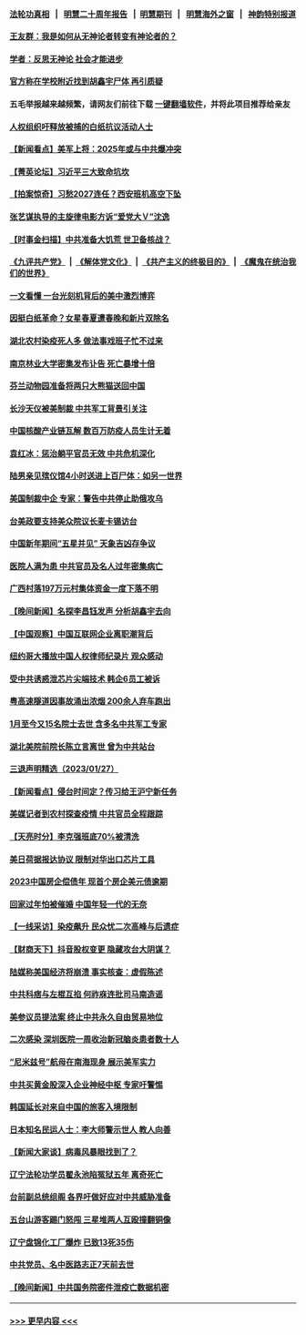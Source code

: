 #### [法轮功真相](https://github.com/gfw-breaker/truth/blob/master/README.md?t=0) &nbsp;&nbsp;|&nbsp;&nbsp; [明慧二十周年报告](https://github.com/gfw-breaker/mh-reports/blob/master/README.md?t=0) &nbsp;&nbsp;|&nbsp;&nbsp;[明慧期刊](https://github.com/gfw-breaker/mh-qikan) &nbsp;&nbsp;|&nbsp;&nbsp; [明慧海外之窗](https://github.com/gfw-breaker/mh-news/blob/master/README.md?t=0) &nbsp;&nbsp;|&nbsp;&nbsp; [神韵特别报道](https://github.com/gfw-breaker/mh-news/blob/master/shenyun.md?t=0)
#### [王友群：我是如何从无神论者转变有神论者的？](../pages/nsc413/n13917507.md?t=01291544) 
#### [学者：反思无神论 社会才能进步](../pages/nsc413/n13917429.md?t=01291544) 
#### [官方称在学校附近找到胡鑫宇尸体 再引质疑](../pages/nsc413/n13917542.md?t=01291544) 
#### 五毛举报越来越频繁，请网友们前往下载 [一键翻墙软件](https://github.com/gfw-breaker/ssr-accounts)，并将此项目推荐给亲友
#### [人权组织吁释放被捕的白纸抗议活动人士](../pages/nsc413/n13917517.md?t=01291544) 
#### [【新闻看点】美军上将：2025年或与中共爆冲突](../pages/nsc413/n13917496.md?t=01291544) 
#### [【菁英论坛】习近平三大致命坑坎](../pages/nsc413/n13917433.md?t=01291544) 
#### [【拍案惊奇】习愁2027连任？西安班机高空下坠](../pages/nsc413/n13917245.md?t=01291544) 
#### [张艺谋执导的主旋律电影方诉“爱党大Ｖ”沈逸](../pages/nsc413/n13917402.md?t=01291544) 
#### [【时事金扫描】中共准备大饥荒 世卫备核战？](../pages/nsc413/n13917326.md?t=01291544) 
#### [《九评共产党》](https://github.com/begood0513/9ping.md/blob/master/README.md) &nbsp;|&nbsp; [《解体党文化》](../../../../jtdwh.md/blob/master/README.md)  &nbsp;|&nbsp; [《共产主义的终极目的》](../../../../gczydzjmd.md/blob/master/README.md) &nbsp;|&nbsp; [《魔鬼在统治我们的世界》](../../../../mgztzwmdsj.md/blob/master/README.md) 
#### [一文看懂 一台光刻机背后的美中激烈博弈](../pages/nsc413/n13916976.md?t=01291544) 
#### [因挺白纸革命？女星春夏遭春晚和新片双除名](../pages/nsc413/n13917383.md?t=01291544) 
#### [湖北农村染疫死人多 做法事戏班子忙不过来](../pages/nsc413/n13917348.md?t=01291544) 
#### [南京林业大学密集发布讣告 死亡暴增十倍](../pages/nsc413/n13917385.md?t=01291544) 
#### [芬兰动物园准备将两只大熊猫送回中国](../pages/nsc413/n13917327.md?t=01291544) 
#### [长沙天仪被美制裁 中共军工背景引关注](../pages/nsc413/n13917061.md?t=01291544) 
#### [中国核酸产业链瓦解 数百万防疫人员生计无着](../pages/nsc413/n13917190.md?t=01291544) 
#### [袁红冰：惩治躺平官员无效 中共危机深化](../pages/nsc413/n13917207.md?t=01291544) 
#### [陆男亲见殡仪馆4小时送进上百尸体：如另一世界](../pages/nsc413/n13917046.md?t=01291544) 
#### [美国制裁中企 专家：警告中共停止助俄攻乌](../pages/nsc413/n13917128.md?t=01291544) 
#### [台美政要支持美众院议长麦卡锡访台](../pages/nsc413/n13917168.md?t=01291544) 
#### [中国新年期间“五星并见” 天象吉凶存争议](../pages/nsc413/n13917191.md?t=01291544) 
#### [医院人满为患 中共官员及名人过年密集病亡](../pages/nsc413/n13917127.md?t=01291544) 
#### [广西村落197万元村集体资金一度下落不明](../pages/nsc413/n13917137.md?t=01291544) 
#### [【晚间新闻】名探李昌钰发声 分析胡鑫宇去向](../pages/nsc413/n13917122.md?t=01291544) 
#### [【中国观察】中国互联网企业离职潮背后](../pages/nsc413/n13917049.md?t=01291544) 
#### [纽约哥大播放中国人权律师纪录片 观众感动](../pages/nsc413/n13917073.md?t=01291544) 
#### [受中共诱惑泄芯片尖端技术 韩企6员工被诉](../pages/nsc413/n13917101.md?t=01291544) 
#### [粤高速隧道因事故涌出浓烟 200余人弃车跑出](../pages/nsc413/n13916995.md?t=01291544) 
#### [1月至今又15名院士去世 含多名中共军工专家](../pages/nsc413/n13917156.md?t=01291544) 
#### [湖北美院前院长陈立言离世 曾为中共站台](../pages/nsc413/n13916979.md?t=01291544) 
#### [三退声明精选（2023/01/27）](../pages/nsc413/n13916999.md?t=01291544) 
#### [【新闻看点】侵台时间定？传习给王沪宁新任务](../pages/nsc413/n13916929.md?t=01291544) 
#### [美媒记者到农村探查疫情 中共官员全程跟踪](../pages/nsc413/n13916922.md?t=01291544) 
#### [【天亮时分】李克强班底70%被清洗](../pages/nsc413/n13916967.md?t=01291544) 
#### [美日荷据报达协议 限制对华出口芯片工具](../pages/nsc413/n13916908.md?t=01291544) 
#### [2023中国房企偿债年 现首个房企美元债逾期](../pages/nsc413/n13916905.md?t=01291544) 
#### [回家过年怕被催婚 中国年轻一代的无奈](../pages/nsc413/n13916898.md?t=01291544) 
#### [【一线采访】染疫飙升 民众忧二次高峰与后遗症](../pages/nsc413/n13916848.md?t=01291544) 
#### [【财商天下】抖音股权变更 隐藏攻台大阴谋？](../pages/nsc413/n13916852.md?t=01291544) 
#### [陆媒称美国经济将崩溃 事实核查：虚假陈述](../pages/nsc413/n13916657.md?t=01291544) 
#### [中共科痞与左棍互掐 何祚庥连批司马南造谣](../pages/nsc413/n13916869.md?t=01291544) 
#### [美参议员提法案 终止中共永久自由贸易地位](../pages/nsc413/n13916826.md?t=01291544) 
#### [二次感染 深圳医院一周收治新冠脑炎患者数十人](../pages/nsc413/n13916817.md?t=01291544) 
#### [“尼米兹号”航母在南海现身 展示美军实力](../pages/nsc413/n13916851.md?t=01291544) 
#### [中共买黄金股深入企业神经中枢 专家吁警惕](../pages/nsc413/n13916857.md?t=01291544) 
#### [韩国延长对来自中国的旅客入境限制](../pages/nsc413/n13916802.md?t=01291544) 
#### [日本知名民运人士：李大师警示世人 教人向善](../pages/nsc413/n13916627.md?t=01291544) 
#### [【新闻大家谈】病毒风暴眼找到了？](../pages/nsc413/n13916766.md?t=01291544) 
#### [辽宁法轮功学员翟永池陷冤狱五年 离奇死亡](../pages/nsc413/n13916049.md?t=01291544) 
#### [台前副总统组阁 各界吁做好应对中共威胁准备](../pages/nsc413/n13916413.md?t=01291544) 
#### [五台山游客踢门怒闯 三星堆两人互殴撞翻铜像](../pages/nsc413/n13916683.md?t=01291544) 
#### [辽宁盘锦化工厂爆炸 已致13死35伤](../pages/nsc413/n13916686.md?t=01291544) 
#### [中共党员、名中医路志正7天前去世](../pages/nsc413/n13916608.md?t=01291544) 
#### [【晚间新闻】中共国务院密件泄疫亡数据机密](../pages/nsc413/n13916632.md?t=01291544) 

----
#### [ >>> 更早内容 <<< ](../indexes/nsc413-earlier.md)
